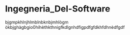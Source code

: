# Ingegneria_Del-Software
bjgmpkhlnjhlmblnbknbjmhlògm òkbjghàgbgio0hihèthkthnigfkdlgnhdfigpdfgfdkhfdhnèdfgdf
